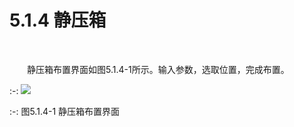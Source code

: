 # 5.1.4 静压箱
<br/>


&emsp;&emsp;静压箱布置界面如图5.1.4-1所示。输入参数，选取位置，完成布置。
 <br/>

:-: ![](images/145.png)

:-: 图5.1.4-1 静压箱布置界面

<br/>
